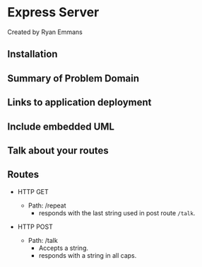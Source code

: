 # Express Server

Created by Ryan Emmans

## Installation

## Summary of Problem Domain

## Links to application deployment

## Include embedded UML

## Talk about your routes

## Routes

* HTTP GET
  * Path: /repeat
    * responds with the last string used in post route `/talk`.

* HTTP POST
  * Path: /talk
    * Accepts a string.
    * responds with a string in all caps.
